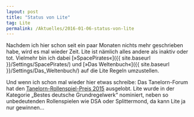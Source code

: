 ```yaml
---
layout: post
title: "Status von Lite"
tag: Lite
permalink: /Aktuelles/2016-01-06-status-von-lite
---
```


Nachdem ich hier schon seit ein paar Monaten nichts mehr geschrieben habe, wird es mal wieder Zeit. Lite ist nämlich alles andere als inaktiv oder tot. Vielmehr bin ich dabei [&raquo;SpacePirates&laquo;]({{ site.baseurl }}/Settings/SpacePirates/) und [&raquo;Das Weltenbuch&laquo;]({{ site.baseurl }}/Settings/Das_Weltenbuch/) auf die Lite Regeln umzustellen.

Und wenn ich schon mal wieder hier etwas schreibe: Das Tanelorn-Forum hat den [Tanelorn-Rollenspiel-Preis 2015](http://www.tanelorn.net/index.php/topic,96695.0) ausgelobt. Lite wurde in der Kategorie &bdquo;Bestes deutsche Grundregelwerk&ldquo; nominiert, neben so unbedeutenden Rollenspielen wie DSA oder Splittermond, da kann Lite ja nur gewinnen&hellip;

